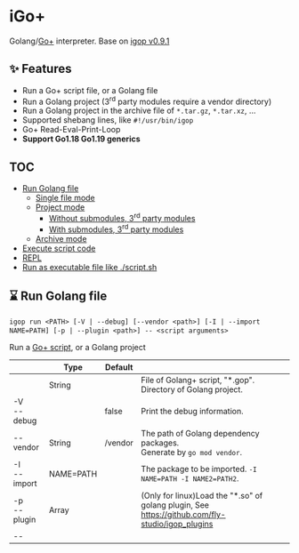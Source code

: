 # iGo+

Golang/[Go+](https://goplus.org/) interpreter. Base on [igop v0.9.1](https://github.com/goplus/igop)

## ✨ Features

- Run a Go+ script file, or a Golang file
- Run a Golang project (3<sup>rd</sup> party modules require a vendor directory)
- Run a Golang project in the archive file of `*.tar.gz`, `*.tar.xz`, ...
- Supported shebang lines, like `#!/usr/bin/igop`
- Go+ Read-Eval-Print-Loop
- **Support Go1.18 Go1.19 generics**

## TOC

- [Run Golang file](#-run-golang-file)
  - [Single file mode](#single-file-mode)
  - [Project mode](#project-mode)
    - [Without submodules, 3<sup>rd</sup> party modules](#without-submodules-3suprdsup-party-modules)
    - [With submodules, 3<sup>rd</sup> party modules](#with-submodules-or-3suprdsup-party-modules)
  - [Archive mode](#archive-mode)
- [Execute script code](#-execute-script-code)
- [REPL](#repl)
- [Run as executable file like ./script.sh](#run-as-executable-file-of-sh)

## ⌛ Run Golang file 

```
igop run <PATH> [-V | --debug] [--vendor <path>] [-I | --import NAME=PATH] [-p | --plugin <path>] -- <script arguments>
```

Run a [Go+ script](https://goplus.org/), or a Golang project

|                        | Type      | Default       |                                                                                                  |
|------------------------|-----------|---------------|--------------------------------------------------------------------------------------------------|
| <PATH>                 | String    |               | File of Golang+ script, "*.gop". <br/>Directory of Golang project.                               |
| -V<br/>--debug         |           | false         | Print the debug information.                                                                     |
| --vendor               | String    | <PATH>/vendor | The path of Golang dependency packages.<br/>Generate by `go mod vendor`.                         |
| -I<br/>--import        | NAME=PATH |               | The package to be imported. `-I NAME=PATH -I NAME2=PATH2`.                                       |
| -p<br/>--plugin <path> | Array     |               | (Only for linux)Load the "*.so" of golang plugin, See https://github.com/fly-studio/igop_plugins |
| -- <script arguments>  |           |               | Script arguments.<br/>Be read `os.Args` in the script.                                           |

### Single file mode

#### Run a file with `*.gop`

```
$ igop run /path/to/file.gop 

# or
$ cd /path/to
$ igop run file.gop
```
The difference is that they have different **Working directories**

Similarly hereinafter.

> See [Example2/1.go](example2/1.gop)

#### Run a file with `*.go`

Golang file, Must include `package main` and `func main()`

```
package main

func main() {

}
```

> See [Example2/2.go](example2/2.go)

```
$ igop run /path/to/file.go 
```

### Project mode

#### Without submodules, 3<sup>rd</sup> party modules

- The package MUST be `package main` in all `.go` files 
- Included `func main()` in anyone `.go` file, or ONLY one `.gop` file
- No sub-folder. even if the sub-folders are present, they will be ignored
- Supported Go/Go+ hybrid programming

```
/path/to/
 - func.go
 - func.gop
 - main.go
```

> ONLY allowed one `func main(){}`, Whether in the *.gop or *.go, See [Example3](example3)

Run

```
$ cd /path/to
$ igop run .

# or
$ igop run /path/to
```

#### With submodules, or 3<sup>rd</sup> party modules 

If the Golang project contains submodules, or 3<sup>rd</sup> party modules.

Not allowed *.gop(Temporary)

```
/path/to
  - main.go
  - func/
    - func.go
```

MUST include these files
```
/path/to/
  - go.mod
  - vendor/             <--- if you need 3rd-party modules
    - modules.txt
```

> See [Example1/](example1)

#### - go.mod

Init the project to generate `go.mod` at first

```
$ go mod init your project-name
```

#### - `vendor` directory

Run this command to create the vendor directory, 
`igop` need to load the modules from `vendor/modules.txt`

```
$ go mod vendor
```

### Archive mode

This is a convenient way that a packaging of project mode

Supported archive format. 

- tar.gz
- tar.bzip2
- tar.xz
- zip
- tar

> See [Example1/example1.tar.gz](example1/example1.tar.gz)

When it's running, it's actually being extract to `example1/__example1.tar.gz__`

```
$ igop run examples1/example1.tar.gz --vendor vendor
```

#### `vendor`, `import` path

Unless you specify an absolute path that mean path on the OS, `--vendor` would be a relative path in archive.

Same with the PATH of `--import NAME=PATH`.

> the argument of `--vendor vendor` mean the vendor path is `examples1/__example1.tar.gz__/vendor`

Use the vendor with absolute path in OS

```
$ igop run examples1/example1.tar.gz --vendor /path/to/vendor
```

### Examples

> See  "example1/"、"example2/"、"example3/"

Project mode without modules
```
$ igop run example3/

$ cd example3/
$ igop run .
```


Project mode with modules
```
$ igop run example1/

$ igop run example1/ --vendor example1/vendor

$ cd example1/
$ igop run . --vendor vendor
```



Single mode
```
$ igop run examples2/1.gop
```

Script arguments
```
$ igop run examples2/2.go -- --abc 123 --def
```

## ⚡ Execute script code
```
igop exec [-s | --script <code>] [--debug] -- <script arguments>
```
Execute script code from **StdIn** or the argument of "--script"

|                        | Type   | Default |                                                        |
|------------------------|--------|---------|--------------------------------------------------------|
| -V<br/>--debug         |        | false   | Print the debug information.                           |
| -s<br/>--script <code> | String |         | The Golang/Go+ script as string                        |
| -- <script arguments>  |        |         | Script arguments.<br/>Be read `os.Args` in the script. |

### Example

#### Execute script from StdIn

```
$ igop exec < example2/1.gop

$ cat example2/1.gop | igop exec

$ echo "i := 1+2; println(i)" | igop exec
$ printf "i := 1+2 \n println(i)" | igop exec
```

#### Execute script from argument

```
$ igop exec -s "i := 1+2; println(i)"
```

> Use `;`(semicolons) instead of `\n`(carriage returns)

## REPL
```
igop repl
```
A [Go+](https://goplus.org/) Read Eval Print Loop

Online: [https://repl.goplus.org/](https://repl.goplus.org/)

![](docs/repl_examples.png)

## Run as executable file of "*.sh"

script.sh
```
#!/usr/bin/igop run
///usr/bin/true; exec /usr/bin/igop run "$0" "$@"

import "os"
import "fmt"

fmt.Printf("%v", os.Args)
```

> The first two lines are important

Run
```
$ chmod +x ./script.sh

# use -- to pass arguments to the script
$ ./scrpit.sh -- --argument1 --argument2
$ sh ./script.sh -- --argument1 --argument2
```

Print
```
[./script.sh.gop --argument1 --argument2]
```
